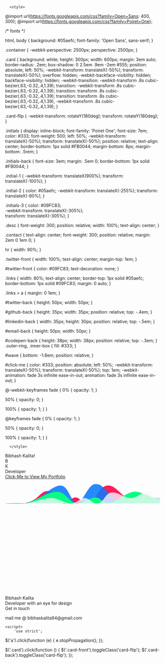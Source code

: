 
<html >
<head>
  <meta charset="UTF-8">
  <title>Digital Business Card</title>
  
  <link rel="stylesheet" href="https://cdnjs.cloudflare.com/ajax/libs/normalize/5.0.0/normalize.min.css">

  
      <style>
	  
		
@import url(https://fonts.googleapis.com/css?family=Open+Sans: 400, 300);
@import url(https://fonts.googleapis.com/css?family=Poiret+One);

/* fonts */

html, 
body {
  background: #05aefc;
  font-family: 'Open Sans', sans-serif;
}

.container {
  -webkit-perspective: 2500px;
          perspective: 2500px;
}

.card {
  background: white;
  height: 300px;
  width: 600px;
  margin: 3em auto;
  border-radius: .2em;
  box-shadow: 0 2.5em .9em -2em #555;
  position: absolute;
  left: 50%;
  -webkit-transform: translateX(-50%);
          transform: translateX(-50%);
  overflow: hidden;
  -webkit-backface-visibility: hidden;
          backface-visibility: hidden;
  -webkit-transition: -webkit-transform .8s cubic-bezier(.63,-0.32,.4,1.39);
          transition: -webkit-transform .8s cubic-bezier(.63,-0.32,.4,1.39);
          transition: transform .8s cubic-bezier(.63,-0.32,.4,1.39);
          transition: transform .8s cubic-bezier(.63,-0.32,.4,1.39), -webkit-transform .8s cubic-bezier(.63,-0.32,.4,1.39);
}

.card-flip {
  -webkit-transform: rotateY(180deg);
          transform: rotateY(180deg);
}

.initials {
  display: inline-block;
  font-family: 'Poiret One';
  font-size: 7em;
  color: #333;
  font-weight: 500;
  left: 50%;
  -webkit-transform: translateX(-50%);
          transform: translateX(-50%);
  position: relative;
  text-align: center;
  border-bottom: 1px solid #FB0044;
  margin-bottom: 8px;
  margin-bottom: .5rem;
}

.initials-back {
  font-size: 3em;
  margin: .5em 0;
  border-bottom: 1px solid #FB0044;
}

.initial-1 {
  -webkit-transform: translateX(900%);
          transform: translateX(-100%); 
}

.initial-2 {
  color: #05aefc; 
  -webkit-transform: translateX(-255%); 
          transform: translateX(-80%);
}

.initials-3 {
  color: #09FC83;  
  -webkit-transform: translateX(-305%);  
          transform: translateX(-305%);
}

.desc {
  font-weight: 300;
  position: relative;
  width: 100%;
  text-align: center;
}

.contact {
  text-align: center; 
  font-weight: 300;
  position: relative; 
  margin: 2em 0 1em 0;
}

hr {
  width: 90%;
}

.twitter-front {
  width: 100%;
  text-align: center;
  margin-top: 1em;
}

#twitter-front {
  color: #09FC83;
  text-decoration: none;
}

.links {
  width: 80%;
  text-align: center;
  border-top: 1px solid #05aefc;
  border-bottom: 1px solid #09FC83;
  margin: 0 auto;
}

.links > a {
  margin: 0 1em;
}

#twitter-back {
  height: 50px;
  width: 50px;
}

#github-back {
  height: 35px;
  width: 35px;
  position: relative;
  top: -.4em;
}

#linkedin-back {
  width: 35px;
  height: 30px;
  position: relative;
  top: -.5em;
}

#email-back {
  height: 50px;
  width: 50px;
}

#codepen-back {
  height: 38px;
  width: 38px;
  position: relative;
  top: -.3em;
}
.outer-ring,
.inner-box {
  fill: #333;
}

#wave {
  bottom: -1.8em;
  position: relative;
}

#click-me {
  color: #333;
  position: absolute;
  left: 50%;
  -webkit-transform: translateX(-50%);
          transform: translateX(-50%);
  top: 1em;
  -webkit-animation: fade 3s infinite ease-in-out;
          animation: fade 3s infinite ease-in-out;
}

@-webkit-keyframes fade {
  0% {
    opacity: 1;
  }
  
  50% {
    opacity: 0;
  }
   
  100% {
    opacity: 1;
  }
}

@keyframes fade {
  0% {
    opacity: 1;
  }
  
  50% {
    opacity: 0;
  }
   
  100% {
    opacity: 1;
  }
}
	  
	  </style>

  
</head>

<body>
  <span id="click-me">Bibhash Kalita!</span>
<div class="container">
  <div class="card card-front">
    <div class="initials initial-1">B</div>
    <div class="initials initial-2">K</div>
    <div class="initials initials-3"></div>
    <div class="desc">Developer</div>
    <div class="twitter-front">
      <a id="twitter-front" href="https://bibhashk.github.io/BibhashK.github.io/docs/index.html" target="_blank">Click-Me to View My Portfolio</a>
    </div>
    <svg id="wave" version="1.1" xmlns="http://www.w3.org/2000/svg" xmlns:xlink="http://www.w3.org/1999/xlink" width="640" height="480">
        <desc iVinci="yes" version="4.6" gridStep="20" showGrid="no" snapToGrid="no" codePlatform="0"/>
        <g id="Layer1" name="Layer 1" opacity="1">
            <g id="Shape1">
                <desc shapeID="1" type="0" basicInfo-basicType="0" basicInfo-roundedRectRadius="12" basicInfo-polygonSides="6" basicInfo-starPoints="5" bounding="rect(-279.878,-31.2762,559.756,62.5526)" text="" font-familyName="Helvetica" font-pixelSize="20" font-bold="0" font-underline="0" font-alignment="1" strokeStyle="0" markerStart="0" markerEnd="0" shadowEnabled="0" shadowOffsetX="0" shadowOffsetY="2" shadowBlur="4" shadowOpacity="160" blurEnabled="0" blurRadius="4" transform="matrix(1.03603,0,0.00804184,0.959194,290.713,50.5)" pers-center="0,0" pers-size="0,0" pers-start="0,0" pers-end="0,0" locked="0" mesh="" flag=""/>
                <path id="shapePath1" d="M0.985291,78.3775 C16.5257,78.3775 42.8604,82.1398 63.1471,78.3775 C78.2678,75.5732 93.5915,69.3044 104.427,59.1936 C124.987,40.0097 130.696,36.5417 145.708,40.0097 C164.697,44.3964 166.589,59.1936 187.471,78.3775 C198.476,88.4883 213.307,59.1936 228.751,59.1936 C244.195,59.1936 256.058,83.6879 270.353,78.3775 C297.476,68.3016 303.165,25.286 332.032,20.8258 C356.565,17.0354 373.062,47.3313 394.516,59.1936 C407.821,66.5503 420.673,78.3775 436.118,78.3775 C457.959,78.3775 496.919,59.1936 518.76,59.1936 C534.205,59.1936 560.189,78.3775 580.909,78.3775 " style="stroke:none;fill-rule:evenodd;fill:#fb0044;fill-opacity:0.878431;"/>
            </g>
        </g>
        <g id="Layer2" name="Layer 2" opacity="1">
            <g id="Shape2">
                <desc shapeID="2" type="0" basicInfo-basicType="0" basicInfo-roundedRectRadius="12" basicInfo-polygonSides="6" basicInfo-starPoints="5" bounding="rect(-269.999,-35.2583,539.998,70.5166)" text="" font-familyName="Helvetica" font-pixelSize="20" font-bold="0" font-underline="0" font-alignment="1" strokeStyle="0" markerStart="0" markerEnd="0" shadowEnabled="0" shadowOffsetX="0" shadowOffsetY="2" shadowBlur="4" shadowOpacity="160" blurEnabled="0" blurRadius="4" transform="matrix(1.03704,0,0,0.911372,280.5,48.1757)" pers-center="0,0" pers-size="0,0" pers-start="0,0" pers-end="0,0" locked="0" mesh="" flag=""/>
                <path id="shapePath2" d="M0.500061,78.2669 C16.0556,78.2669 41.9815,78.2669 62.7222,78.2669 C109.1,78.2669 124.944,41.812 166.426,23.5845 C203.528,7.28141 207.907,60.0394 228.648,78.2669 C246.274,93.7572 268.203,16.0423 292.78,16.0423 C313.816,16.0423 311.611,20.5 353.093,60.0394 C372.975,78.9906 394.574,78.2669 415.315,78.2669 C437.177,78.2669 476.415,60.0395 498.278,60.0394 C520.14,60.0395 544.944,73.71 560.5,78.2669 " style="stroke:none;fill-rule:evenodd;fill:url(#radialGradientFill2);fill-opacity:1;"/><defs><radialGradient id="radialGradientFill2" gradientUnits="userSpaceOnUse" cx="285.313" cy="39.062" r="291.115" fx="-188.613" fy="51.8212"><stop offset="0" stop-color="#ffffff" stop-opacity="1"/><stop offset="0.103307" stop-color="#097afc" stop-opacity="0.878431"/></radialGradient></defs>
            </g>
        </g>
        <g id="Layer3" name="Layer 3" opacity="1">
            <g id="Shape3">
                <desc shapeID="3" type="0" basicInfo-basicType="0" basicInfo-roundedRectRadius="12" basicInfo-polygonSides="6" basicInfo-starPoints="5" bounding="rect(-271.999,-21.1985,543.998,42.3969)" text="" font-familyName="Helvetica" font-pixelSize="20" font-bold="0" font-underline="0" font-alignment="1" strokeStyle="0" markerStart="0" markerEnd="0" shadowEnabled="0" shadowOffsetX="0" shadowOffsetY="2" shadowBlur="4" shadowOpacity="160" blurEnabled="0" blurRadius="4" transform="matrix(1.03676,0,0,0.943465,282.498,60.5)" pers-center="0,0" pers-size="0,0" pers-start="0,0" pers-end="0,0" locked="0" mesh="" flag=""/>
                <path id="shapePath3" d="M4.64236,78.466 C-16.093,78.466 46.732,83.0425 66.8482,78.466 C102.958,70.251 133.304,40.7274 170.525,40.7274 C195.445,40.7274 208.149,74.7378 232.731,78.466 C254.29,81.7359 273.08,59.5967 294.937,59.5967 C310.392,59.5967 321.162,80.7782 336.407,78.466 C366.897,73.8417 388.859,45.3517 419.348,40.7274 C434.593,38.4153 467.204,54.3733 481.554,59.5967 C501.848,66.9837 522.556,73.642 543.76,78.466 C550.466,79.9915 564.495,78.466 564.495,78.466 C564.495,78.466 184.348,78.466 4.64236,78.466 Z" style="stroke:none;fill-rule:evenodd;fill:#09fc83;fill-opacity:1;"/>
            </g>
        </g>
        <g id="Layer4" name="Layer 4" opacity="1">
            <g id="Shape4">
                <desc shapeID="4" type="0" basicInfo-basicType="0" basicInfo-roundedRectRadius="12" basicInfo-polygonSides="6" basicInfo-starPoints="5" bounding="rect(-260.001,-22.4804,520.002,44.9608)" text="" font-familyName="Helvetica" font-pixelSize="20" font-bold="0" font-underline="0" font-alignment="1" strokeStyle="0" markerStart="0" markerEnd="0" shadowEnabled="0" shadowOffsetX="0" shadowOffsetY="2" shadowBlur="4" shadowOpacity="160" blurEnabled="0" blurRadius="4" transform="matrix(1.07692,0,0,0.889664,280.5,60.5)" pers-center="0,0" pers-size="0,0" pers-start="0,0" pers-end="0,0" locked="0" mesh="" flag=""/>
                <path id="shapePath4" d="M0.499969,79.3816 C0.499969,79.3816 43.7934,81.898 65.1154,79.3816 C94.4196,75.9232 121.667,61.5883 151.269,61.5883 C173.973,61.5883 193.181,79.3816 215.885,79.3816 C231.938,79.3816 242.908,61.5883 258.962,61.5883 C275.015,61.5883 286.464,82.5982 302.038,79.3816 C321.739,75.3129 325.203,47.085 345.115,43.795 C367.378,40.1167 387.027,61.5883 409.731,61.5883 C432.434,61.5883 458.292,30.5327 474.346,43.795 C495.885,61.5883 560.5,79.3816 560.5,79.3816 C560.5,79.3816 0.499969,79.3816 0.499969,79.3816 Z" style="stroke:none;fill-rule:evenodd;fill:#fcfafc;fill-opacity:0.768627;"/>
            </g>
        </g>
    </svg>
  </div> 
  <div class="card card-back card-flip">
    <div class="initials initials-back">Bibhash Kalita</div>
    <div class="desc desc-back">Developer with an eye for design</div>
    <div class="contact">Get in touch</div>
    <div class="links">
      <!--<a href="https://twitter.com/willajohnson" target="_blank"><img id="twitter-back" src="https://willalanjohnson.com/images/twitter-gray.png"></a>
      <a href="http://linkedin.com/willalanjohnson" target="_blank"><img id="linkedin-back" src="https://willalanjohnson.com/images/linkedin.png"></a>
      <a href="https://github.com/MrDoctorJ" target="_blank"><img id="github-back" src="https://willalanjohnson.com/images/github.png"></a>
      <a href="mailto:will@willalanjohnson.com"><img id="email-back" src="https://willalanjohnson.com/images/email-icon.png"></a>
      <a href="http://codepen.io/willalanjohnson/" target="_blank"> 
        <svg id="codepen-back">
          <use xlink:href="#codepen-logo"></use> -->
		  <p>mail me @ bibhaskalita94@gmail.com</p>
        </svg>  
      </a>
    </div>
  </div>
</div>


<svg style="display: none;" xmlns="http://www.w3.org/2000/svg"><symbol id="codepen-logo" viewBox="0 0 120 120"><path class="outer-ring" d="M60.048 0C26.884 0 0 26.9 0 60.048s26.884 60 60 60.047c33.163 0 60.047-26.883 60.047-60.047 S93.211 0 60 0z M60.048 110.233c-27.673 0-50.186-22.514-50.186-50.186S32.375 9.9 60 9.9 c27.672 0 50.2 22.5 50.2 50.186S87.72 110.2 60 110.233z"/><path class="inner-box" d="M97.147 48.319c-0.007-0.047-0.019-0.092-0.026-0.139c-0.016-0.09-0.032-0.18-0.056-0.268 c-0.014-0.053-0.033-0.104-0.05-0.154c-0.025-0.078-0.051-0.156-0.082-0.232c-0.021-0.053-0.047-0.105-0.071-0.156 c-0.033-0.072-0.068-0.143-0.108-0.211c-0.029-0.051-0.061-0.1-0.091-0.148c-0.043-0.066-0.087-0.131-0.135-0.193 c-0.035-0.047-0.072-0.094-0.109-0.139c-0.051-0.059-0.104-0.117-0.159-0.172c-0.042-0.043-0.083-0.086-0.127-0.125 c-0.059-0.053-0.119-0.104-0.181-0.152c-0.048-0.037-0.095-0.074-0.145-0.109c-0.019-0.012-0.035-0.027-0.053-0.039L61.817 23.5 c-1.072-0.715-2.468-0.715-3.54 0L24.34 46.081c-0.018 0.012-0.034 0.027-0.053 0.039c-0.05 0.035-0.097 0.072-0.144 0.1 c-0.062 0.049-0.123 0.1-0.181 0.152c-0.045 0.039-0.086 0.082-0.128 0.125c-0.056 0.055-0.108 0.113-0.158 0.2 c-0.038 0.045-0.075 0.092-0.11 0.139c-0.047 0.062-0.092 0.127-0.134 0.193c-0.032 0.049-0.062 0.098-0.092 0.1 c-0.039 0.068-0.074 0.139-0.108 0.211c-0.024 0.051-0.05 0.104-0.071 0.156c-0.031 0.076-0.057 0.154-0.082 0.2 c-0.017 0.051-0.035 0.102-0.05 0.154c-0.023 0.088-0.039 0.178-0.056 0.268c-0.008 0.047-0.02 0.092-0.025 0.1 c-0.019 0.137-0.029 0.275-0.029 0.416V71.36c0 0.1 0 0.3 0 0.418c0.006 0 0 0.1 0 0.1 c0.017 0.1 0 0.2 0.1 0.268c0.015 0.1 0 0.1 0.1 0.154c0.025 0.1 0.1 0.2 0.1 0.2 c0.021 0.1 0 0.1 0.1 0.154c0.034 0.1 0.1 0.1 0.1 0.213c0.029 0 0.1 0.1 0.1 0.1 c0.042 0.1 0.1 0.1 0.1 0.193c0.035 0 0.1 0.1 0.1 0.139c0.05 0.1 0.1 0.1 0.2 0.2 c0.042 0 0.1 0.1 0.1 0.125c0.058 0.1 0.1 0.1 0.2 0.152c0.047 0 0.1 0.1 0.1 0.1 c0.019 0 0 0 0.1 0.039L58.277 96.64c0.536 0.4 1.2 0.5 1.8 0.537c0.616 0 1.233-0.18 1.77-0.537 l33.938-22.625c0.018-0.012 0.034-0.027 0.053-0.039c0.05-0.035 0.097-0.072 0.145-0.109c0.062-0.049 0.122-0.1 0.181-0.152 c0.044-0.039 0.085-0.082 0.127-0.125c0.056-0.055 0.108-0.113 0.159-0.172c0.037-0.045 0.074-0.09 0.109-0.139 c0.048-0.062 0.092-0.127 0.135-0.193c0.03-0.049 0.062-0.098 0.091-0.146c0.04-0.07 0.075-0.141 0.108-0.213 c0.024-0.051 0.05-0.102 0.071-0.154c0.031-0.078 0.057-0.156 0.082-0.234c0.017-0.051 0.036-0.102 0.05-0.154 c0.023-0.088 0.04-0.178 0.056-0.268c0.008-0.045 0.02-0.092 0.026-0.137c0.018-0.139 0.028-0.277 0.028-0.418V48.735 C97.176 48.6 97.2 48.5 97.1 48.319z M63.238 32.073l25.001 16.666L77.072 56.21l-13.834-9.254V32.073z M56.856 32.1 v14.883L43.023 56.21l-11.168-7.471L56.856 32.073z M29.301 54.708l7.983 5.34l-7.983 5.34V54.708z M56.856 88.022L31.855 71.4 l11.168-7.469l13.833 9.252V88.022z M60.048 67.597l-11.286-7.549l11.286-7.549l11.285 7.549L60.048 67.597z M63.238 88.022V73.14 l13.834-9.252l11.167 7.469L63.238 88.022z M90.794 65.388l-7.982-5.34l7.982-5.34V65.388z"/></symbol></svg>
  <script src='http://cdnjs.cloudflare.com/ajax/libs/jquery/2.1.3/jquery.min.js'></script>

    <script>
		'use strict';

$('a').click(function (e) {
  e.stopPropagation();
});

$('.card').click(function () {
  $('.card-front').toggleClass('card-flip');
  $('.card-back').toggleClass('card-flip');
});
	</script>

</body>
</html>
